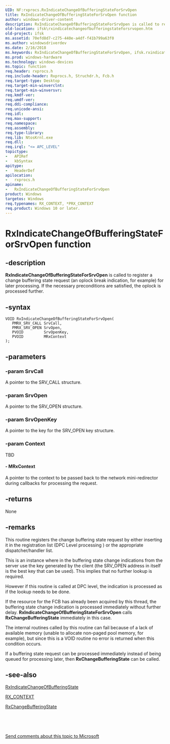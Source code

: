 ```yaml
---
UID: NF:rxprocs.RxIndicateChangeOfBufferingStateForSrvOpen
title: RxIndicateChangeOfBufferingStateForSrvOpen function
author: windows-driver-content
description: RxIndicateChangeOfBufferingStateForSrvOpen is called to register a change buffering state request (an oplock break indication, for example) for later processing. If the necessary preconditions are satisfied, the oplock is processed further.
old-location: ifsk\rxindicatechangeofbufferingstateforsrvopen.htm
old-project: ifsk
ms.assetid: 70efd8d7-c275-440e-a4df-f41b799a63f0
ms.author: windowsdriverdev
ms.date: 2/16/2018
ms.keywords: RxIndicateChangeOfBufferingStateForSrvOpen, ifsk.rxindicatechangeofbufferingstateforsrvopen, rxprocs/RxIndicateChangeOfBufferingStateForSrvOpen, rxref_6fc017ff-369c-47c3-8a5c-45f808d1d86c.xml, RxIndicateChangeOfBufferingStateForSrvOpen function [Installable File System Drivers]
ms.prod: windows-hardware
ms.technology: windows-devices
ms.topic: function
req.header: rxprocs.h
req.include-header: Rxprocs.h, Struchdr.h, Fcb.h
req.target-type: Desktop
req.target-min-winverclnt: 
req.target-min-winversvr: 
req.kmdf-ver: 
req.umdf-ver: 
req.ddi-compliance: 
req.unicode-ansi: 
req.idl: 
req.max-support: 
req.namespace: 
req.assembly: 
req.type-library: 
req.lib: NtosKrnl.exe
req.dll: 
req.irql: "<= APC_LEVEL"
topictype:
-	APIRef
-	kbSyntax
apitype:
-	HeaderDef
apilocation:
-	rxprocs.h
apiname:
-	RxIndicateChangeOfBufferingStateForSrvOpen
product: Windows
targetos: Windows
req.typenames: RX_CONTEXT, *PRX_CONTEXT
req.product: Windows 10 or later.
---
```


# RxIndicateChangeOfBufferingStateForSrvOpen function


## -description


<b>RxIndicateChangeOfBufferingStateForSrvOpen</b> is called to register a change buffering state request (an oplock break indication, for example) for later processing. If the necessary preconditions are satisfied, the oplock is processed further. 


## -syntax


````
VOID RxIndicateChangeOfBufferingStateForSrvOpen(
   PMRX_SRV_CALL SrvCall,
   PMRX_SRV_OPEN SrvOpen,
   PVOID         SrvOpenKey,
   PVOID         MRxContext
);
````


## -parameters




### -param SrvCall

A pointer to the SRV_CALL structure.


### -param SrvOpen

A pointer to the SRV_OPEN structure.


### -param SrvOpenKey

A pointer to the key for the SRV_OPEN key structure.


### -param Context

TBD




#### - MRxContext

A pointer to the context to be passed back to the network mini-redirector during callbacks for processing the request.


## -returns



None




## -remarks



This routine registers the change buffering state request by either inserting it in the registration list (DPC Level processing ) or the appropriate dispatcher/handler list.

This is an instance where in the buffering state change indications from the server use the key generated by the client (the SRV_OPEN address in itself is the best key that can be used). This implies that no further lookup is required.

However if this routine is called at DPC level, the indication is processed as if the lookup needs to be done.

If the resource for the FCB has already been acquired by this thread, the buffering state change indication is processed immediately without further delay. <b>RxIndicateChangeOfBufferingStateForSrvOpen</b> calls <b>RxChangeBufferingState</b> immediately in this case.

The internal routines called by this routine can fail because of a lack of available memory (unable to allocate non-paged pool memory, for example), but since this is a VOID routine no error is returned when this condition occurs.

If a buffering state request can be processed immediately instead of being queued for processing later, then <b>RxChangeBufferingState</b> can be called. 




## -see-also

<a href="..\rxprocs\nf-rxprocs-rxindicatechangeofbufferingstate.md">RxIndicateChangeOfBufferingState</a>



<a href="..\rxcontx\ns-rxcontx-_rx_context.md">RX_CONTEXT</a>



<a href="..\rxprocs\nf-rxprocs-rxchangebufferingstate.md">RxChangeBufferingState</a>



 

 

<a href="mailto:wsddocfb@microsoft.com?subject=Documentation%20feedback [ifsk\ifsk]:%20RxIndicateChangeOfBufferingStateForSrvOpen function%20 RELEASE:%20(2/16/2018)&amp;body=%0A%0APRIVACY STATEMENT%0A%0AWe use your feedback to improve the documentation. We don't use your email address for any other purpose, and we'll remove your email address from our system after the issue that you're reporting is fixed. While we're working to fix this issue, we might send you an email message to ask for more info. Later, we might also send you an email message to let you know that we've addressed your feedback.%0A%0AFor more info about Microsoft's privacy policy, see http://privacy.microsoft.com/en-us/default.aspx." title="Send comments about this topic to Microsoft">Send comments about this topic to Microsoft</a>

